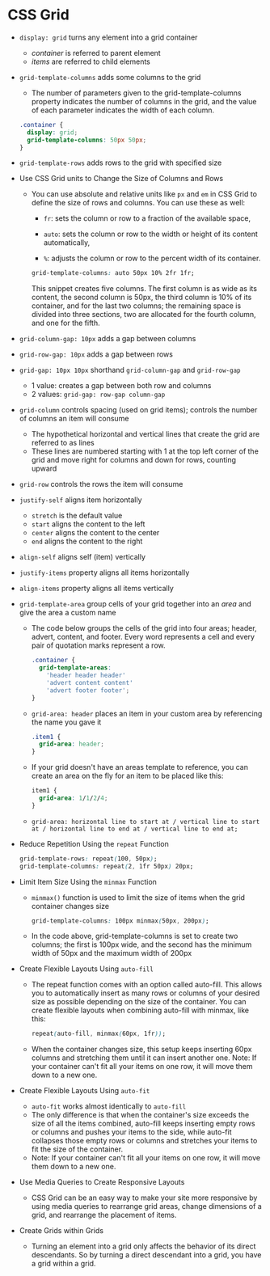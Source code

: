 # CSS Grid

- `display: grid` turns any element into a grid container
  - _container_ is referred to parent element
  - _items_ are referred to child elements
- `grid-template-columns` adds some columns to the grid
  - The number of parameters given to the grid-template-columns property indicates the number of columns in the grid, and the value of each parameter indicates the width of each column.
  ```css
  .container {
    display: grid;
    grid-template-columns: 50px 50px;
  }
  ```
- `grid-template-rows` adds rows to the grid with specified size
- Use CSS Grid units to Change the Size of Columns and Rows

  - You can use absolute and relative units like `px` and `em` in CSS Grid to define the size of rows and columns. You can use these as well:

    - `fr`: sets the column or row to a fraction of the available space,

    - `auto`: sets the column or row to the width or height of its content automatically,

    - `%`: adjusts the column or row to the percent width of its container.

    ```css
    grid-template-columns: auto 50px 10% 2fr 1fr;
    ```

    This snippet creates five columns. The first column is as wide as its content, the second column is 50px, the third column is 10% of its container, and for the last two columns; the remaining space is divided into three sections, two are allocated for the fourth column, and one for the fifth.

- `grid-column-gap: 10px` adds a gap between columns
- `grid-row-gap: 10px` adds a gap between rows
- `grid-gap: 10px 10px` shorthand `grid-column-gap` and `grid-row-gap`

  - 1 value: creates a gap between both row and columns
  - 2 values: `grid-gap: row-gap column-gap`

- `grid-column` controls spacing (used on grid items); controls the number of columns an item will consume

  - The hypothetical horizontal and vertical lines that create the grid are referred to as lines
  - These lines are numbered starting with 1 at the top left corner of the grid and move right for columns and down for rows, counting upward

- `grid-row` controls the rows the item will consume
- `justify-self` aligns item horizontally
  - `stretch` is the default value
  - `start` aligns the content to the left
  - `center` aligns the content to the center
  - `end` aligns the content to the right
- `align-self` aligns self (item) vertically
- `justify-items` property aligns all items horizontally
- `align-items` property aligns all items vertically

- `grid-template-area` group cells of your grid together into an _area_ and give the area a custom name

  - The code below groups the cells of the grid into four areas; header, advert, content, and footer. Every word represents a cell and every pair of quotation marks represent a row.

    ```css
    .container {
      grid-template-areas:
        'header header header'
        'advert content content'
        'advert footer footer';
    }
    ```

  - `grid-area: header` places an item in your custom area by referencing the name you gave it
    ```css
    .item1 {
      grid-area: header;
    }
    ```
  - If your grid doesn't have an areas template to reference, you can create an area on the fly for an item to be placed like this:
    ```css
    item1 {
      grid-area: 1/1/2/4;
    }
    ```
  - `grid-area: horizontal line to start at / vertical line to start at / horizontal line to end at / vertical line to end at;`

- Reduce Repetition Using the `repeat` Function
  ```css
  grid-template-rows: repeat(100, 50px);
  grid-template-columns: repeat(2, 1fr 50px) 20px;
  ```
- Limit Item Size Using the `minmax` Function

  - `minmax()` function is used to limit the size of items when the grid container changes size
    ```css
    grid-template-columns: 100px minmax(50px, 200px);
    ```
  - In the code above, grid-template-columns is set to create two columns; the first is 100px wide, and the second has the minimum width of 50px and the maximum width of 200px

- Create Flexible Layouts Using `auto-fill`

  - The repeat function comes with an option called auto-fill. This allows you to automatically insert as many rows or columns of your desired size as possible depending on the size of the container. You can create flexible layouts when combining auto-fill with minmax, like this:
    ```css
    repeat(auto-fill, minmax(60px, 1fr));
    ```
  - When the container changes size, this setup keeps inserting 60px columns and stretching them until it can insert another one. Note: If your container can't fit all your items on one row, it will move them down to a new one.

- Create Flexible Layouts Using `auto-fit`
  - `auto-fit` works almost identically to `auto-fill`
  - The only difference is that when the container's size exceeds the size of all the items combined, auto-fill keeps inserting empty rows or columns and pushes your items to the side, while auto-fit collapses those empty rows or columns and stretches your items to fit the size of the container.
  - Note: If your container can't fit all your items on one row, it will move them down to a new one.

- Use Media Queries to Create Responsive Layouts
    - CSS Grid can be an easy way to make your site more responsive by using media queries to rearrange grid areas, change dimensions of a grid, and rearrange the placement of items.
- Create Grids within Grids
    - Turning an element into a grid only affects the behavior of its direct descendants. So by turning a direct descendant into a grid, you have a grid within a grid.
    